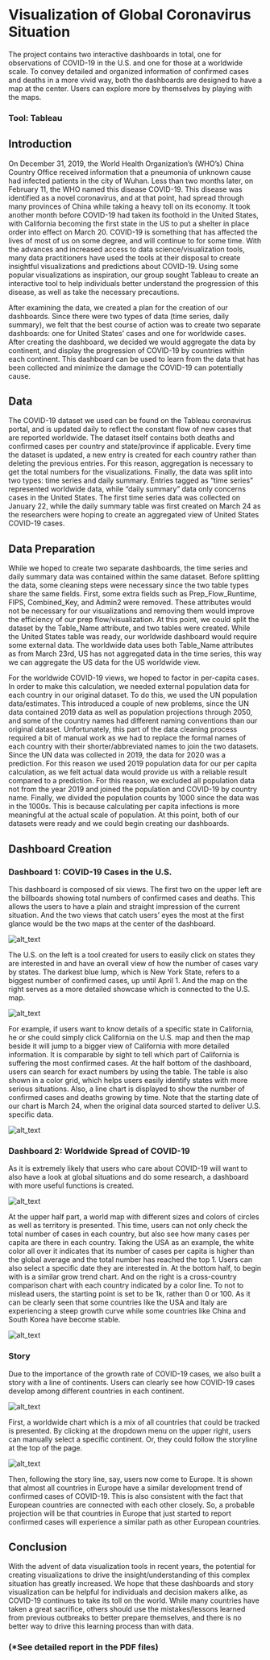 # Visualization of Global Coronavirus Situation
The project contains two interactive dashboards in total, one for observations of COVID-19 in the U.S. and one for those at a worldwide scale. To convey detailed and organized information of confirmed cases and deaths in a more vivid way, both the dashboards are designed to have a map at the center. Users can explore more by themselves by playing with the maps. 

### Tool: Tableau

## Introduction
On December 31, 2019, the World Health Organization’s (WHO’s) China Country Office received information that a pneumonia of unknown cause had infected patients in the city of Wuhan. Less than two months later, on February 11, the WHO named this disease COVID-19. This disease was identified as a novel coronavirus, and at that point, had spread through many provinces of China while taking a heavy toll on its economy. It took another month before COVID-19 had taken its foothold in the United States, with California becoming the first state in the US to put a shelter in place order into effect on March 20. COVID-19 is something that has affected the lives of most of us on some degree, and will continue to for some time. With the advances and increased access to data science/visualization tools, many data practitioners have used the tools at their disposal to create insightful visualizations and predictions about COVID-19. Using some popular visualizations as inspiration, our group sought Tableau to create an interactive tool to help individuals better understand the progression of this disease, as well as take the necessary precautions.

After examining the data, we created a plan for the creation of our dashboards. Since there were two types of data (time series, daily summary), we felt that the best course of action was to create two separate dashboards: one for United States’ cases and one for worldwide cases. After creating the dashboard, we decided we would aggregate the data by continent, and display the progression of COVID-19 by countries within each continent. This dashboard can be used to learn from the data that has been collected and minimize the damage the COVID-19 can potentially cause. 

## Data
The COVID-19 dataset we used can be found on the Tableau coronavirus portal, and is updated daily to reflect the constant flow of new cases that are reported worldwide. The dataset itself contains both deaths and confirmed cases per country and state/province if applicable. Every time the dataset is updated, a new entry is created for each country rather than deleting the previous entries. For this reason, aggregation is necessary to get the total numbers for the visualizations. Finally, the data was split into two types: time series and daily summary. Entries tagged as “time series” represented worldwide data, while “daily summary” data only concerns cases in the United States. The first time series data was collected on January 22, while the daily summary table was first created on March 24 as the researchers were hoping to create an aggregated view of United States COVID-19 cases. 

## Data Preparation
While we hoped to create two separate dashboards, the time series and daily summary data was contained within the same dataset. Before splitting the data, some cleaning steps were necessary since the two table types share the same fields. First, some extra fields such as Prep_Flow_Runtime, FIPS, Combined_Key, and Admin2 were removed. These attributes would not be necessary for our visualizations and removing them would improve the efficiency of our prep flow/visualization. At this point, we could split the dataset by the Table_Name attribute, and two tables were created. While the United States table was ready, our worldwide dashboard would require some external data. The worldwide data uses both Table_Name attributes as from March 23rd, US has not aggregated data in the time series, this way we can aggregate the US data for the US worldwide view.

For the worldwide COVID-19 views, we hoped to factor in per-capita cases. In order to make this calculation, we needed external population data for each country in our original dataset. To do this, we used the UN population data/estimates. This introduced a couple of new problems, since the UN data contained 2019 data as well as population projections through 2050, and some of the country names had different naming conventions than our original dataset. Unfortunately, this part of the data cleaning process required a bit of manual work as we had to replace the formal names of each country with their shorter/abbreviated names to join the two datasets. Since the UN data was collected in 2019, the data for 2020 was a prediction. For this reason we used 2019 population data for our per capita calculation, as we felt actual data would provide us with a reliable result compared to a prediction. For this reason, we excluded all population data not from the year 2019 and joined the population and COVID-19 by country name. Finally, we divided the population counts by 1000 since the data was in the 1000s. This is because calculating per capita infections is more meaningful at the actual scale of population. At this point, both of our datasets were ready and we could begin creating our dashboards.

## Dashboard Creation
### Dashboard 1:  COVID-19 Cases in the U.S.
This dashboard is composed of six views. The first two on the upper left are the billboards showing total numbers of confirmed cases and deaths. This allows the users to have a plain and straight impression of the current situation. And the two views that catch users’ eyes the most at the first glance would be the two maps at the center of the dashboard.

![alt_text](images/pic1.png "Pic 1")

The U.S. on the left is a tool created for users to easily click on states they are interested in and have an overall view of how the number of cases vary by states. The darkest blue lump, which is New York State, refers to a biggest number of confirmed cases, up until April 1. And the map on the right serves as a more detailed showcase which is connected to the U.S. map.

![alt_text](images/pic2.png "Pic 2")

For example, if users want to know details of a specific state in California, he or she could simply click California on the U.S. map and then the map beside it will jump to a bigger view of California with more detailed information. It is comparable by sight to tell which part of California is suffering the most confirmed cases.
At the half bottom of the dashboard, users can search for exact numbers by using the table. The table is also shown in a color grid, which helps users easily identify states with more serious situations. Also, a line chart is displayed to show the number of confirmed cases and deaths growing by time. Note that the starting date of our chart is March 24, when the original data sourced started to deliver U.S. specific data.

![alt_text](images/pic3.png "Pic 3")

### Dashboard 2: Worldwide Spread of COVID-19
As it is extremely likely that users who care about COVID-19 will want to also have a look at global situations and do some research, a dashboard with more useful functions is created. 

![alt_text](images/pic4.png "Pic 4")

At the upper half part, a world map with different sizes and colors of circles as well as territory is presented. This time, users can not only check the total number of cases in each country, but also see how many cases per capita are there in each country. Taking the USA as an example, the white color all over it indicates that its number of cases per capita is higher than the global average and the total number has reached the top 1. Users can also select a specific date they are interested in.
At the bottom half, to begin with is a similar grow trend chart. And on the right is a cross-country comparison chart with each country indicated by a color line. To not to mislead users, the starting point is set to be 1k, rather than 0 or 100. As it can be clearly seen that some countries like the USA and Italy are experiencing a steep growth curve while some countries like China and South Korea have become stable.

![alt_text](images/pic5.png "Pic 5")

### Story
Due to the importance of the growth rate of COVID-19 cases, we also built a story with a line of continents. Users can clearly see how COVID-19 cases develop among different countries in each continent. 

![alt_text](images/pic6.png "Pic 6")

First, a worldwide chart which is a mix of all countries that could be tracked is presented. By clicking at the dropdown menu on the upper right, users can manually select a specific continent. Or, they could follow the storyline at the top of the page.

![alt_text](images/pic7.png "Pic 7")

Then, following the story line, say, users now come to Europe. It is shown that almost all countries in Europe have a similar development trend of confirmed cases of COVID-19. This is also consistent with the fact that European countries are connected with each other closely. So, a probable projection will be that countries in Europe that just started to report confirmed cases will experience a similar path as other European countries.

## Conclusion
With the advent of data visualization tools in recent years, the potential for creating visualizations to drive the insight/understanding of this complex situation has greatly increased. We hope that these dashboards and story visualization can be helpful for individuals and decision makers alike, as COVID-19 continues to take its toll on the world. While many countries have taken a great sacrifice, others should use the mistakes/lessons learned from previous outbreaks to better prepare themselves, and there is no better way to drive this learning process than with data. 

### (*See detailed report in the PDF files)
